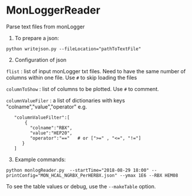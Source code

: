 # MonLoggerReader
Parse text files from monLogger
1. To prepare a json:

`python writejson.py --fileLocation="pathToTextFile" `

2. Configuration of json

`flist` : list of input monLogger txt files. Need to have the same number of columns within one file. Use `#` to skip loading the files

`columnToShow` : list of columns to be plotted. Use `#` to comment.

`columnValueFiler` : a list of dictionaries with keys "colname","value","operator"
e.g. 

```
   "columnValueFilter":[
       {
         "colname":"RBX",
         "value":"HEP20",
         "operator":"=="   # or [">=" , "<=", "!="]
      }
   ]
```

3. Example commands:

`python monlogReader.py  --startTime="2018-08-29 18:00" --printConfig="MON_HCAL_NGRBX_PerHERBX.json" --ymax 1E6 --RBX HEM08`

To see the table values or debug, use the `--makeTable` option.
